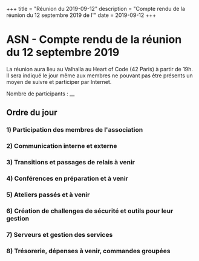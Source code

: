 +++
title = "Réunion du 2019-09-12"
description = "Compte rendu de la réunion du 12 septembre 2019 de l'"
date = 2019-09-12
+++

# ASN - Compte rendu de la réunion du 12 septembre 2019

La réunion aura lieu au Valhalla au Heart of Code (42 Paris) à partir de 19h.
Il sera indiqué le jour même aux membres ne pouvant pas être présents un moyen de suivre et participer par Internet.

Nombre de participants : __

## Ordre du jour

### 1) Participation des membres de l'association

### 2) Communication interne et externe

### 3) Transitions et passages de relais à venir

### 4) Conférences en préparation et à venir

### 5) Ateliers passés et à venir

### 6) Création de challenges de sécurité et outils pour leur gestion

### 7) Serveurs et gestion des services

### 8) Trésorerie, dépenses à venir, commandes groupées

